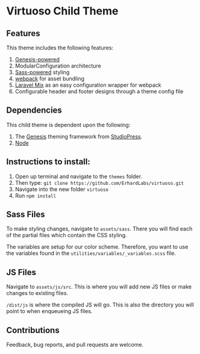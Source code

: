 # Virtuoso Child Theme

## Features 

This theme includes the following features:

1. [Genesis-powered](http://www.studiopress.com/features/)
2. ModularConfiguration architecture
3. [Sass-powered](https://github.com/KnowTheCode/KTC-Child-Theme/tree/master/assets/sass) styling
4. [webpack](https://webpack.js.org/) for asset bundling
5. [Laravel Mix](https://github.com/JeffreyWay/laravel-mix) as an easy configuration wrapper for webpack
5. Configurable header and footer designs through a theme config file


## Dependencies

This child theme is dependent upon the following:

1. The [Genesis](http://www.studiopress.com/features/) theming framework from [StudioPress](http://www.studiopress.com).
2. [Node](https://nodejs.org/en/)

## Instructions to install:

1. Open up terminal and navigate to the `themes` folder.
2. Then type: `git clone https://github.com/ErhardLabs/virtuoso.git`
3. Navigate into the new folder `virtuoso`
4. Run `npm install`

## Sass Files

To make styling changes, navigate to `assets/sass`.  There you will find each of the partial files which contain the CSS styling.

The variables are setup for our color scheme.  Therefore, you want to use the variables found in the `utilities/variables/_variables.scss` file.

## JS Files

Navigate to `assets/js/src`.  This is where you will add new JS files or make changes to existing files.

`/dist/js` is where the compiled JS will go. This is also the directory you will point to when enqueueing JS files.

## Contributions

Feedback, bug reports, and pull requests are welcome.